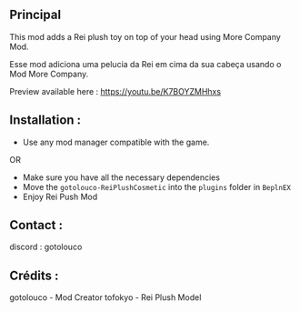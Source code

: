 ## Principal
This mod adds a Rei plush toy on top of your head using More Company Mod.

Esse mod adiciona uma pelucia da Rei em cima da sua cabeça usando o Mod More Company.

Preview available here : https://youtu.be/K7BOYZMHhxs

## Installation :
- Use any mod manager compatible with the game.

OR

- Make sure you have all the necessary dependencies
- Move the `gotolouco-ReiPlushCosmetic` into the `plugins` folder in `BeplnEX`
- Enjoy Rei Push Mod

## Contact :
discord : gotolouco

## Crédits :
gotolouco - Mod Creator
tofokyo - Rei Plush Model